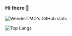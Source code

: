 ### Hi there 👋

![WendellTMO's GitHub stats](https://github-readme-stats-wendells-projects.vercel.app/api?username=WendellTMO&show_icons=true&theme=highcontrast)

![Top Langs](https://github-readme-stats-wendells-projects.vercel.app/api/top-langs/?username=WendellTMO&layout=compact)
<!--
**WendellTMO/WendellTMO** is a ✨ _special_ ✨ repository because its `README.md` (this file) appears on your GitHub profile.

Here are some ideas to get you started:

- 🔭 I’m currently working on ...
- 🌱 I’m currently learning ...
- 👯 I’m looking to collaborate on ...
- 🤔 I’m looking for help with ...
- 💬 Ask me about ...
- 📫 How to reach me: ...
- 😄 Pronouns: ...
- ⚡ Fun fact: ...
-->
